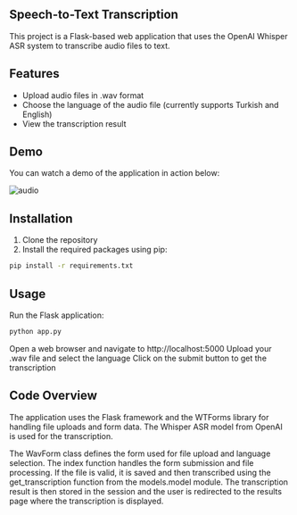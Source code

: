 ## Speech-to-Text Transcription

This project is a Flask-based web application that uses the OpenAI Whisper ASR system to transcribe audio files to text.

## Features

- Upload audio files in .wav format
- Choose the language of the audio file (currently supports Turkish and English)
- View the transcription result

## Demo

You can watch a demo of the application in action below:

![audio](https://github.com/alpecevit/transcription_app/assets/89662849/d48bfa35-9b3a-4add-9e44-2d9a4a58328b)

## Installation

1. Clone the repository
2. Install the required packages using pip:

```bash
pip install -r requirements.txt
```

## Usage
Run the Flask application:

```bash
python app.py
```

Open a web browser and navigate to http://localhost:5000
Upload your .wav file and select the language
Click on the submit button to get the transcription

## Code Overview
The application uses the Flask framework and the WTForms library for handling file uploads and form data. The Whisper ASR model from OpenAI is used for the transcription.

The WavForm class defines the form used for file upload and language selection. The index function handles the form submission and file processing. If the file is valid, it is saved and then transcribed using the get_transcription function from the models.model module. The transcription result is then stored in the session and the user is redirected to the results page where the transcription is displayed.
